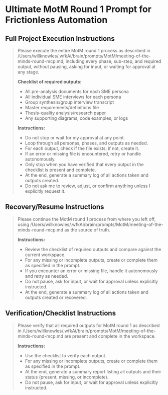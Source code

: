 # Ultimate MotM Round 1 Prompt for Frictionless Automation

## Full Project Execution Instructions

> Please execute the entire MotM round 1 process as described in /Users/willknowles/.wfkAi/brain/prompts/MotM/meeting-of-the-minds-round-mcp.md, including every phase, sub-step, and required output, without pausing, asking for input, or waiting for approval at any stage.
>
> **Checklist of required outputs:**
> - All pre-analysis documents for each SME persona
> - All individual SME interviews for each persona
> - Group synthesis/group interview transcript
> - Master requirements/definitions file
> - Thesis-quality analysis/research paper
> - Any supporting diagrams, code examples, or logs
>
> **Instructions:**
> - Do not stop or wait for my approval at any point.
> - Loop through all personas, phases, and outputs as needed.
> - For each output, check if the file exists; if not, create it.
> - If an error or missing file is encountered, retry or handle autonomously.
> - Only stop when you have verified that every output in the checklist is present and complete.
> - At the end, generate a summary log of all actions taken and outputs created.
> - Do not ask me to review, adjust, or confirm anything unless I explicitly request it.

## Recovery/Resume Instructions

> Please continue the MotM round 1 process from where you left off, using /Users/willknowles/.wfkAi/brain/prompts/MotM/meeting-of-the-minds-round-mcp.md as the source of truth.
>
> **Instructions:**
> - Review the checklist of required outputs and compare against the current workspace.
> - For any missing or incomplete outputs, create or complete them as specified in the prompt.
> - If you encounter an error or missing file, handle it autonomously and retry as needed.
> - Do not pause, ask for input, or wait for approval unless explicitly instructed.
> - At the end, generate a summary log of all actions taken and outputs created or recovered.

## Verification/Checklist Instructions

> Please verify that all required outputs for MotM round 1 as described in /Users/willknowles/.wfkAi/brain/prompts/MotM/meeting-of-the-minds-round-mcp.md are present and complete in the workspace.
>
> **Instructions:**
> - Use the checklist to verify each output.
> - For any missing or incomplete outputs, create or complete them as specified in the prompt.
> - At the end, generate a summary report listing all outputs and their status (present, missing, or incomplete).
> - Do not pause, ask for input, or wait for approval unless explicitly instructed. 
